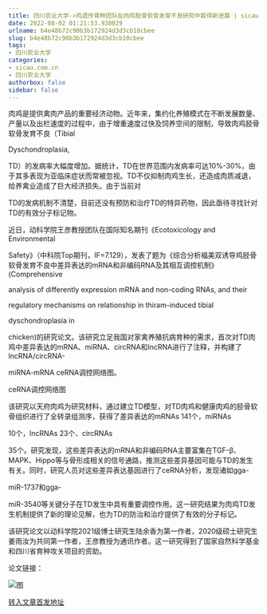 ```yaml
---
title: 四川农业大学->鸡遗传育种团队在肉鸡胫骨软骨发育不良研究中取得新进展 | sicau.com.cn
date: 2022-08-02 01:21:53.938029
urlname: b4e48b72c90b3b172924d3d3cb10cbee
slug: b4e48b72c90b3b172924d3d3cb10cbee
tags: 
- 四川农业大学
categories:
- sicau.com.cn
- 四川农业大学
authorbox: false
sidebar: false
---
```

肉鸡是提供禽肉产品的重要经济动物。近年来，集约化养殖模式在不断发展数量、产量以及出栏速度的过程中，由于增重速度过快及饲养空间的限制，导致肉鸡胫骨软骨发育不良（Tibial

Dyschondroplasia,

TD）的发病率大幅度增加。据统计，TD在世界范围内发病率可达10%-30%，由于其多表现为亚临床症状而常被忽视。TD不仅抑制肉鸡生长，还造成肉质减退，给养禽业造成了巨大经济损失。由于当前对
<!--more-->
TD的发病机制不清楚，目前还没有预防和治疗TD的特异药物，因此亟待寻找针对TD的有效分子标记物。

近日，动科学院王彦教授团队在国际知名期刊《Ecotoxicology and Environmental

Safety》（中科院Top期刊，IF=7.129），发表了题为《综合分析福美双诱导鸡胫骨软骨发育不良中差异表达的mRNA和非编码RNA及其相互调控机制》(Comprehensive

analysis of differently expression mRNA and non-coding RNAs, and their

regulatory mechanisms on relationship in thiram-induced tibial

dyschondroplasia in

chicken)的研究论文。该研究立足我国对家禽养殖抗病育种的需求，首次对TD肉鸡中差异表达的mRNA、miRNA、circRNA和lncRNA进行了注释，并构建了lncRNA/circRNA-

miRNA-mRNA ceRNA调控网络图。

ceRNA调控网络图

该研究以天府肉鸡为研究材料，通过建立TD模型，对TD肉鸡和健康肉鸡的胫骨软骨组织进行了全转录组测序，获得了差异表达的mRNAs 141个，miRNAs

10个，lncRNAs 23个、circRNAs

35个。研究发现，这些差异表达的mRNA和非编码RNA主要富集在TGF-β、MAPK、Hippo等与骨形成相关的信号通路，推测这些差异基因可能与TD的发生有关。同时，研究人员对这些差异表达基因进行了ceRNA分析，发现诸如gga-

miR-1737和gga-

miR-3540等关键分子在TD发生中具有重要调控作用。这一研究结果为肉鸡TD发生机制提供了新的理论见解，也为TD的防治和治疗提供了有效的分子标记。

该研究论文以动科学院2021级博士研究生陆余香为第一作者，2020级硕士研究生姜雨汝为共同第一作者，王彦教授为通讯作者。这一研究得到了国家自然科学基金和四川省育种攻关项目的资助。

论文链接：

![图](https://news.sicau.edu.cn/__local/8/8D/5C/89DA6B3CB8A1D42591F01E16AF4_04BBC603_18706.gif)

[转入文章首发地址](https://news.sicau.edu.cn/info/1078/69031.htm)